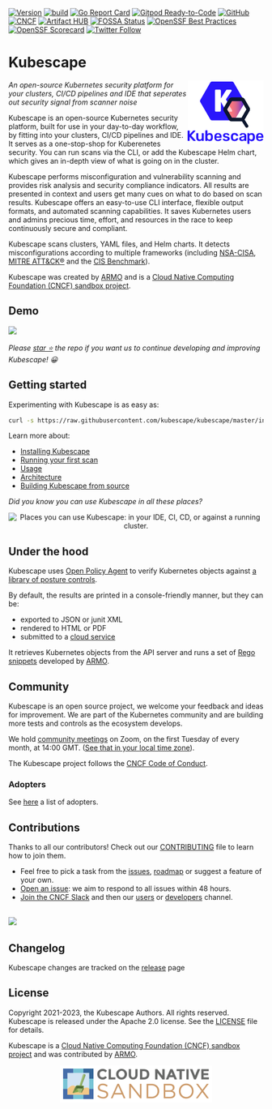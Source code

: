 [![Version](https://img.shields.io/github/v/release/kubescape/kubescape)](https://github.com/kubescape/kubescape/releases)
[![build](https://github.com/kubescape/kubescape/actions/workflows/02-release.yaml/badge.svg)](https://github.com/kubescape/kubescape/actions/workflows/02-release.yaml)
[![Go Report Card](https://goreportcard.com/badge/github.com/kubescape/kubescape)](https://goreportcard.com/report/github.com/kubescape/kubescape)
[![Gitpod Ready-to-Code](https://img.shields.io/badge/Gitpod-Ready--to--Code-blue?logo=gitpod)](https://gitpod.io/#https://github.com/kubescape/kubescape)
[![GitHub](https://img.shields.io/github/license/kubescape/kubescape)](https://github.com/kubescape/kubescape/blob/master/LICENSE)
[![CNCF](https://shields.io/badge/CNCF-Sandbox%20project-blue?logo=linux-foundation&style=flat)](https://landscape.cncf.io/card-mode?project=sandbox&selected=kubescape)
[![Artifact HUB](https://img.shields.io/endpoint?url=https://artifacthub.io/badge/repository/kubescape)](https://artifacthub.io/packages/search?repo=kubescape)
[![FOSSA Status](https://app.fossa.com/api/projects/git%2Bgithub.com%2Fkubescape%2Fkubescape.svg?type=shield&issueType=license)](https://app.fossa.com/projects/git%2Bgithub.com%2Fkubescape%2Fkubescape?ref=badge_shield&issueType=license)
[![OpenSSF Best Practices](https://www.bestpractices.dev/projects/6944/badge)](https://www.bestpractices.dev/projects/6944)
[![OpenSSF Scorecard](https://api.securityscorecards.dev/projects/github.com/kubescape/kubescape/badge)](https://securityscorecards.dev/viewer/?uri=github.com/kubescape/kubescape)
[![Twitter Follow](https://img.shields.io/twitter/follow/kubescape?style=social)](https://twitter.com/kubescape)

# Kubescape

<picture>
  <source media="(prefers-color-scheme: dark)" srcset="https://raw.githubusercontent.com/cncf/artwork/master/projects/kubescape/stacked/white/kubescape-stacked-white.svg" width="150">
  <source media="(prefers-color-scheme: light)" srcset="https://raw.githubusercontent.com/cncf/artwork/master/projects/kubescape/stacked/color/kubescape-stacked-color.svg" width="150">
  <img alt="Kubescape logo" align="right" src="https://raw.githubusercontent.com/cncf/artwork/master/projects/kubescape/stacked/color/kubescape-stacked-color.svg" width="150">
</picture>

_An open-source Kubernetes security platform for your clusters, CI/CD pipelines and IDE that seperates out security signal from scanner noise_

Kubescape is an open-source Kubernetes security platform, built for use in your day-to-day workflow, by fitting into your clusters, CI/CD pipelines and IDE. It serves as a one-stop-shop for Kuberenetes security. You can run scans via the CLI, or add the Kubescape Helm chart, which gives an in-depth view of what is going on in the cluster.

Kubescape performs misconfiguration and vulnerability scanning and provides risk analysis and security compliance indicators. All results are presented in context and users get many cues on what to do based on scan results. Kubescape offers an easy-to-use CLI interface, flexible output formats, and automated scanning capabilities. It saves Kubernetes users and admins precious time, effort, and resources in the race to keep continuously secure and compliant.

Kubescape scans clusters, YAML files, and Helm charts. It detects misconfigurations according to multiple frameworks (including [NSA-CISA](https://www.armosec.io/blog/kubernetes-hardening-guidance-summary-by-armo/?utm_source=github&utm_medium=repository), [MITRE ATT&CK®](https://www.microsoft.com/security/blog/2021/03/23/secure-containerized-environments-with-updated-threat-matrix-for-kubernetes/) and the [CIS Benchmark](https://www.armosec.io/blog/cis-kubernetes-benchmark-framework-scanning-tools-comparison/?utm_source=github&utm_medium=repository)).

Kubescape was created by [ARMO](https://www.armosec.io/?utm_source=github&utm_medium=repository) and is a [Cloud Native Computing Foundation (CNCF) sandbox project](https://www.cncf.io/sandbox-projects/).

## Demo
<img src="docs/img/demo-v3.gif">

_Please [star ⭐](https://github.com/kubescape/kubescape/stargazers) the repo if you want us to continue developing and improving Kubescape! 😀_

## Getting started

Experimenting with Kubescape is as easy as:

```sh
curl -s https://raw.githubusercontent.com/kubescape/kubescape/master/install.sh | /bin/bash
```

Learn more about:

* [Installing Kubescape](docs/installation.md)
* [Running your first scan](docs/getting-started.md#run-your-first-scan)
* [Usage](docs/getting-started.md#examples)
* [Architecture](docs/architecture.md)
* [Building Kubescape from source](https://github.com/kubescape/kubescape/wiki/Building)

_Did you know you can use Kubescape in all these places?_

<div align="center">
    <img src="docs/img/ksfromcodetodeploy.png" alt="Places you can use Kubescape: in your IDE, CI, CD, or against a running cluster.">
</div>

## Under the hood

Kubescape uses [Open Policy Agent](https://github.com/open-policy-agent/opa) to verify Kubernetes objects against [a library of posture controls](https://github.com/kubescape/regolibrary).

By default, the results are printed in a console-friendly manner, but they can be:

* exported to JSON or junit XML
* rendered to HTML or PDF
* submitted to a [cloud service](docs/providers.md)

It retrieves Kubernetes objects from the API server and runs a set of [Rego snippets](https://www.openpolicyagent.org/docs/latest/policy-language/) developed by [ARMO](https://www.armosec.io?utm_source=github&utm_medium=repository).

## Community

Kubescape is an open source project, we welcome your feedback and ideas for improvement. We are part of the Kubernetes community and are building more tests and controls as the ecosystem develops.

We hold [community meetings](https://zoom.us/j/95174063585) on Zoom, on the first Tuesday of every month, at 14:00 GMT. ([See that in your local time zone](https://time.is/compare/1400_in_GMT)).

The Kubescape project follows the [CNCF Code of Conduct](https://github.com/cncf/foundation/blob/master/code-of-conduct.md).

### Adopters

See [here](ADOPTERS.md) a list of adopters.

## Contributions

Thanks to all our contributors!  Check out our [CONTRIBUTING](CONTRIBUTING.md) file to learn how to join them.

* Feel free to pick a task from the [issues](https://github.com/kubescape/kubescape/issues?q=is%3Aissue+is%3Aopen+label%3A%22open+for+contribution%22), [roadmap](docs/roadmap.md) or suggest a feature of your own.
* [Open an issue](https://github.com/kubescape/kubescape/issues/new/choose): we aim to respond to all issues within 48 hours.
* [Join the CNCF Slack](https://slack.cncf.io/) and then our [users](https://cloud-native.slack.com/archives/C04EY3ZF9GE) or [developers](https://cloud-native.slack.com/archives/C04GY6H082K) channel.

<br>

<a href = "https://github.com/kubescape/kubescape/graphs/contributors">
  <img src = "https://contrib.rocks/image?repo=kubescape/kubescape"/>
</a>

## Changelog

Kubescape changes are tracked on the [release](https://github.com/kubescape/kubescape/releases) page

## License

Copyright 2021-2023, the Kubescape Authors. All rights reserved. Kubescape is released under the Apache 2.0 license. See the [LICENSE](LICENSE) file for details.

Kubescape is a [Cloud Native Computing Foundation (CNCF) sandbox project](https://www.cncf.io/sandbox-projects/) and was contributed by [ARMO](https://www.armosec.io/?utm_source=github&utm_medium=repository).

<div align="center">
    <img src="https://raw.githubusercontent.com/cncf/artwork/master/other/cncf-sandbox/horizontal/color/cncf-sandbox-horizontal-color.svg" width="300" alt="CNCF Sandbox Project">
</div>
